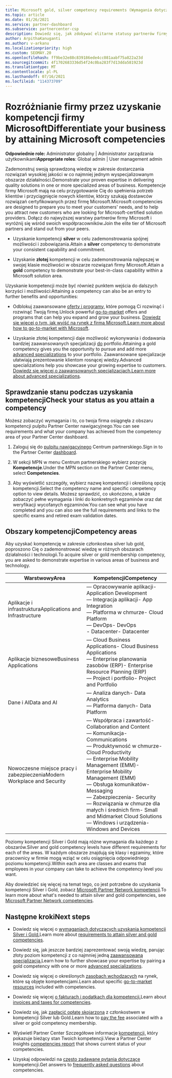 ```yaml
---
title: Microsoft gold, silver competency requirements (Wymagania dotyczące kompetencji Silver firmy Microsoft)
ms.topic: article
ms.date: 01/26/2021
ms.service: partner-dashboard
ms.subservice: partnercenter-csp
description: Dowiedz się, jak zdobywać elitarne statusy partnerów firmy Microsoft i przyciągać nowych klientów, spełniając wymagania dotyczące kompetencji, aby zdobywać złote i silver poziomy członkostwa.
author: ArpithaKanuganti
ms.author: v-arkanu
ms.localizationpriority: high
ms.custom: SEOMAY.20
ms.openlocfilehash: ff9be32e88c839186ede4cc081aabf75a822a23d
ms.sourcegitcommit: 4f1702683336d54f24c0ba283f7d13dda581923d
ms.translationtype: MT
ms.contentlocale: pl-PL
ms.lasthandoff: 07/16/2021
ms.locfileid: "114373709"
---
```

# <a name="differentiate-your-business-by-attaining-microsoft-competencies"></a><span data-ttu-id="4586c-103">Rozróżnianie firmy przez uzyskanie kompetencji firmy Microsoft</span><span class="sxs-lookup"><span data-stu-id="4586c-103">Differentiate your business by attaining Microsoft competencies</span></span>

<span data-ttu-id="4586c-104">**Odpowiednie role:** Administrator globalny | Administrator zarządzania użytkownikami</span><span class="sxs-lookup"><span data-stu-id="4586c-104">**Appropriate roles**: Global admin | User management admin</span></span>

<span data-ttu-id="4586c-105">Zademonstruj swoją sprawdzoną wiedzę w zakresie dostarczania rozwiązań wysokiej jakości w co najmniej jednym wyspecjalizowanym obszarze działalności.</span><span class="sxs-lookup"><span data-stu-id="4586c-105">Demonstrate your proven expertise in delivering quality solutions in one or more specialized areas of business.</span></span> <span data-ttu-id="4586c-106">Kompetencje firmy Microsoft mają na celu przygotowanie Cię do spełnienia potrzeb klientów i przyciągnięcie nowych klientów, którzy szukają dostawców rozwiązań certyfikowanych przez firmę Microsoft.</span><span class="sxs-lookup"><span data-stu-id="4586c-106">Microsoft competencies are designed to prepare you to meet your customers' needs, and to help you attract new customers who are looking for Microsoft-certified solution providers.</span></span> <span data-ttu-id="4586c-107">Dołącz do najwyższej warstwy partnerów firmy Microsoft i wyróżnij się wśród swoich współpracowników.</span><span class="sxs-lookup"><span data-stu-id="4586c-107">Join the elite tier of Microsoft partners and stand out from your peers.</span></span>

- <span data-ttu-id="4586c-108">Uzyskanie kompetencji **silver** w celu zademonstrowania spójnej możliwości i zobowiązania.</span><span class="sxs-lookup"><span data-stu-id="4586c-108">Attain a **silver** competency to demonstrate your consistent capability and commitment.</span></span>

- <span data-ttu-id="4586c-109">Uzyskanie **złotej** kompetencji w celu zademonstrowania najlepszej w swojej klasie możliwości w obszarze rozwiązań firmy Microsoft.</span><span class="sxs-lookup"><span data-stu-id="4586c-109">Attain a **gold** competency to demonstrate your best-in-class capability within a Microsoft solution area.</span></span>

<span data-ttu-id="4586c-110">Uzyskanie kompetencji może być również punktem wejścia do dalszych korzyści i możliwości:</span><span class="sxs-lookup"><span data-stu-id="4586c-110">Attaining a competency can also be an entry to further benefits and opportunities:</span></span>

- <span data-ttu-id="4586c-111">Odblokuj zaawansowane [oferty i programy,](mpn-learn-about-go-to-market-benefits.md) które pomogą Ci rozwinąć i rozwinąć Twoją firmę.</span><span class="sxs-lookup"><span data-stu-id="4586c-111">Unlock powerful [go-to-market](mpn-learn-about-go-to-market-benefits.md) offers and programs that can help you expand and grow your business.</span></span> <span data-ttu-id="4586c-112">[Dowiedz się więcej o tym, jak wyjść na rynek z firmą Microsoft.](https://partner.microsoft.com/solutions/go-to-market)</span><span class="sxs-lookup"><span data-stu-id="4586c-112">[Learn more about how to go-to-market with Microsoft](https://partner.microsoft.com/solutions/go-to-market).</span></span>

- <span data-ttu-id="4586c-113">Uzyskanie złotej kompetencji daje możliwość wykonywania i dodawania bardziej zaawansowanych specjalizacji [do](advanced-specializations.md) portfolio.</span><span class="sxs-lookup"><span data-stu-id="4586c-113">Attaining a gold competency gives you the opportunity to pursue and add more [advanced specializations](advanced-specializations.md) to your portfolio.</span></span> <span data-ttu-id="4586c-114">Zaawansowane specjalizacje ułatwiają prezentowanie klientom rosnącej wiedzy.</span><span class="sxs-lookup"><span data-stu-id="4586c-114">Advanced specializations help you showcase your growing expertise to customers.</span></span> <span data-ttu-id="4586c-115">[Dowiedz się więcej o zaawansowanych specjalizacjach.](https://partner.microsoft.com/membership/advanced-specialization)</span><span class="sxs-lookup"><span data-stu-id="4586c-115">[Learn more about advanced specializations](https://partner.microsoft.com/membership/advanced-specialization).</span></span>

## <a name="check-your-status-as-you-attain-a-competency"></a><span data-ttu-id="4586c-116">Sprawdzanie stanu podczas uzyskania kompetencji</span><span class="sxs-lookup"><span data-stu-id="4586c-116">Check your status as you attain a competency</span></span>

<span data-ttu-id="4586c-117">Możesz zobaczyć wymagania i to, co twoja firma osiągnęła z obszaru kompetencji pulpitu Partner Center nawigacyjnego.</span><span class="sxs-lookup"><span data-stu-id="4586c-117">You can see requirements and what your company has achieved from the competency area of your Partner Center dashboard.</span></span>

1. <span data-ttu-id="4586c-118">Zaloguj się do [pulpitu nawigacyjnego](https://partner.microsoft.com/dashboard/home) Centrum partnerskiego.</span><span class="sxs-lookup"><span data-stu-id="4586c-118">Sign in to the Partner Center [dashboard](https://partner.microsoft.com/dashboard/home).</span></span>

2. <span data-ttu-id="4586c-119">W sekcji MPN w menu Centrum partnerskiego wybierz pozycję **Kompetencje**.</span><span class="sxs-lookup"><span data-stu-id="4586c-119">Under the MPN section on the Partner Center menu, select **Competencies**.</span></span>

3. <span data-ttu-id="4586c-120">Aby wyświetlić szczegóły, wybierz nazwę kompetencji i określoną opcję kompetencji.</span><span class="sxs-lookup"><span data-stu-id="4586c-120">Select the competency name and specific competency option to view details.</span></span> <span data-ttu-id="4586c-121">Możesz sprawdzić, co ukończono, a także zobaczyć pełne wymagania i linki do konkretnych egzaminów oraz dat weryfikacji wycofanych egzaminów.</span><span class="sxs-lookup"><span data-stu-id="4586c-121">You can see what you have completed and you can also see the full requirements and links to the specific exams and retired exam validation dates.</span></span>

## <a name="competency-areas"></a><span data-ttu-id="4586c-122">Obszary kompetencji</span><span class="sxs-lookup"><span data-stu-id="4586c-122">Competency areas</span></span>

<span data-ttu-id="4586c-123">Aby uzyskać kompetencję w zakresie członkostwa silver lub gold, poproszono Cię o zademonstrować wiedzę w różnych obszarach działalności i technologii.</span><span class="sxs-lookup"><span data-stu-id="4586c-123">To acquire silver or gold membership competency, you are asked to demonstrate expertise in various areas of business and technology.</span></span>

|<span data-ttu-id="4586c-124">**Warstwowy**</span><span class="sxs-lookup"><span data-stu-id="4586c-124">**Area**</span></span>            |<span data-ttu-id="4586c-125">**Kompetencji**</span><span class="sxs-lookup"><span data-stu-id="4586c-125">**Competency**</span></span>                    |
|--------------------|--------------------------------|
|<span data-ttu-id="4586c-126">Aplikacje i infrastruktura</span><span class="sxs-lookup"><span data-stu-id="4586c-126">Applications and Infrastructure</span></span>| <span data-ttu-id="4586c-127">— Opracowywanie aplikacji</span><span class="sxs-lookup"><span data-stu-id="4586c-127">- Application Development</span></span><br/> <span data-ttu-id="4586c-128">— Integracja aplikacji</span><span class="sxs-lookup"><span data-stu-id="4586c-128">- App Integration</span></span><br/> <span data-ttu-id="4586c-129">— Platforma w chmurze</span><span class="sxs-lookup"><span data-stu-id="4586c-129">- Cloud Platform</span></span><br/> <span data-ttu-id="4586c-130">— DevOps</span><span class="sxs-lookup"><span data-stu-id="4586c-130">- DevOps</span></span><br/> <span data-ttu-id="4586c-131">- Datacenter</span><span class="sxs-lookup"><span data-stu-id="4586c-131">- Datacenter</span></span> |
|<span data-ttu-id="4586c-132">Aplikacje biznesowe</span><span class="sxs-lookup"><span data-stu-id="4586c-132">Business Applications</span></span> | <span data-ttu-id="4586c-133">— Cloud Business Applications</span><span class="sxs-lookup"><span data-stu-id="4586c-133">- Cloud Business Applications</span></span></br> <span data-ttu-id="4586c-134">— Enterprise planowania zasobów (ERP)</span><span class="sxs-lookup"><span data-stu-id="4586c-134">- Enterprise Resource Planning (ERP)</span></span></br> <span data-ttu-id="4586c-135">— Project i portfolio</span><span class="sxs-lookup"><span data-stu-id="4586c-135">- Project and Portfolio</span></span> |
|<span data-ttu-id="4586c-136">Dane i AI</span><span class="sxs-lookup"><span data-stu-id="4586c-136">Data and AI</span></span>| <span data-ttu-id="4586c-137">— Analiza danych</span><span class="sxs-lookup"><span data-stu-id="4586c-137">- Data Analytics</span></span><br/> <span data-ttu-id="4586c-138">— Platforma danych</span><span class="sxs-lookup"><span data-stu-id="4586c-138">- Data Platform</span></span> |
|<span data-ttu-id="4586c-139">Nowoczesne miejsce pracy i zabezpieczenia</span><span class="sxs-lookup"><span data-stu-id="4586c-139">Modern Workplace and Security</span></span> | <span data-ttu-id="4586c-140">— Współpraca i zawartość</span><span class="sxs-lookup"><span data-stu-id="4586c-140">- Collaboration and Content</span></span><br/> <span data-ttu-id="4586c-141">— Komunikacja</span><span class="sxs-lookup"><span data-stu-id="4586c-141">- Communications</span></span><br/> <span data-ttu-id="4586c-142">— Produktywność w chmurze</span><span class="sxs-lookup"><span data-stu-id="4586c-142">- Cloud Productivity</span></span><br/> <span data-ttu-id="4586c-143">— Enterprise Mobility Management (EMM)</span><span class="sxs-lookup"><span data-stu-id="4586c-143">- Enterprise Mobility Management (EMM)</span></span><br/> <span data-ttu-id="4586c-144">— Obsługa komunikatów</span><span class="sxs-lookup"><span data-stu-id="4586c-144">- Messaging</span></span><br/> <span data-ttu-id="4586c-145">— Zabezpieczenia</span><span class="sxs-lookup"><span data-stu-id="4586c-145">- Security</span></span><br/> <span data-ttu-id="4586c-146">— Rozwiązania w chmurze dla małych i średnich firm</span><span class="sxs-lookup"><span data-stu-id="4586c-146">- Small and Midmarket Cloud Solutions</span></span><br/> <span data-ttu-id="4586c-147">— Windows i urządzenia</span><span class="sxs-lookup"><span data-stu-id="4586c-147">- Windows and Devices</span></span> |

<span data-ttu-id="4586c-148">Poziomy kompetencji Silver i Gold mają różne wymagania dla każdego z obszarów.</span><span class="sxs-lookup"><span data-stu-id="4586c-148">Silver and gold competency levels have different requirements for each of the areas.</span></span> <span data-ttu-id="4586c-149">W każdym obszarze znajdują się klasy i egzaminy, które pracownicy w firmie mogą wziąć w celu osiągnięcia odpowiedniego poziomu kompetencji.</span><span class="sxs-lookup"><span data-stu-id="4586c-149">Within each area are classes and exams that employees in your company can take to achieve the competency level you want.</span></span> 

<span data-ttu-id="4586c-150">Aby dowiedzieć się więcej na temat tego, co jest potrzebne do uzyskania kompetencji Silver i Gold, zobacz [Microsoft Partner Network kompetencji](https://partner.microsoft.com/membership/competencies).</span><span class="sxs-lookup"><span data-stu-id="4586c-150">To learn more about what's needed to attain silver and gold competencies, see [Microsoft Partner Network competencies](https://partner.microsoft.com/membership/competencies).</span></span>

## <a name="next-steps"></a><span data-ttu-id="4586c-151">Następne kroki</span><span class="sxs-lookup"><span data-stu-id="4586c-151">Next steps</span></span>

- <span data-ttu-id="4586c-152">Dowiedz się więcej o [wymaganiach dotyczących uzyskania kompetencji Silver i Gold.](https://partner.microsoft.com/membership/competencies)</span><span class="sxs-lookup"><span data-stu-id="4586c-152">Learn more about [requirements to attain silver and gold competencies](https://partner.microsoft.com/membership/competencies).</span></span>

- <span data-ttu-id="4586c-153">Dowiedz się, jak jeszcze bardziej zaprezentować swoją wiedzę, parując złoty poziom kompetencji z co najmniej jedną [zaawansowaną specjalizacją.](advanced-specializations.md)</span><span class="sxs-lookup"><span data-stu-id="4586c-153">Learn how to further showcase your expertise by pairing a gold competency with one or more [advanced specializations](advanced-specializations.md).</span></span>

- <span data-ttu-id="4586c-154">Dowiedz się więcej o określonych [zasobach wchodzących](mpn-learn-about-go-to-market-benefits.md) na rynek, które są objęte kompetencjami.</span><span class="sxs-lookup"><span data-stu-id="4586c-154">Learn about specific [go-to-market resources](mpn-learn-about-go-to-market-benefits.md) included with competencies.</span></span>

- <span data-ttu-id="4586c-155">Dowiedz się więcej [o fakturach i podatkach dla kompetencji.](mpn-view-print-maps-invoice.md)</span><span class="sxs-lookup"><span data-stu-id="4586c-155">Learn about [invoices and taxes for competencies](mpn-view-print-maps-invoice.md).</span></span>

- <span data-ttu-id="4586c-156">Dowiedz się, jak [zapłacić opłatę skojarzoną](mpn-pay-fee-silver-gold-competency.md) z członkostwem w kompetencji Silver lub Gold.</span><span class="sxs-lookup"><span data-stu-id="4586c-156">Learn how to [pay the fee](mpn-pay-fee-silver-gold-competency.md) associated with a silver or gold competency membership.</span></span>

- <span data-ttu-id="4586c-157">Wyświetl Partner Center Szczegółowe informacje [kompetencji,](insights-competencies-report.md) który pokazuje bieżący stan Twoich kompetencji.</span><span class="sxs-lookup"><span data-stu-id="4586c-157">View a Partner Center Insights [competencies report](insights-competencies-report.md) that shows current status of your competencies.</span></span>

- <span data-ttu-id="4586c-158">Uzyskaj odpowiedzi na [często zadawane pytania dotyczące](competencies-faq.yml) kompetencji.</span><span class="sxs-lookup"><span data-stu-id="4586c-158">Get answers to [frequently asked questions](competencies-faq.yml) about competencies.</span></span>
